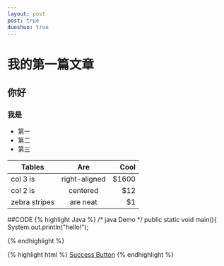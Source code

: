 ```yaml
---
layout: post
post: true
duoshuo: true
---
```

# 我的第一篇文章
## 你好 ##
### 我是 ###
- 第一
- 第二
- 第三

| Tables        | Are           | Cool  |
| ------------- |:-------------:| -----:|
| col 3 is      | right-aligned | $1600 |
| col 2 is      | centered      |   $12 |
| zebra stripes | are neat      |    $1 |

##CODE
{% highlight Java %}
/* java Demo */
public static void main(){
    System.out.println("hello!");

{% endhighlight %}

{% highlight html %}
<a href="#" class="btn btn-success">Success Button</a>
{% endhighlight %}